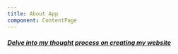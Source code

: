 ```yaml
---
title: About App
component: ContentPage
---
```


##### [Delve into my thought process on creating my website](https://workflowy.com/s/AkvH2yGEN9)
